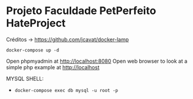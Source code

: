 # Projeto Faculdade PetPerfeito HateProject

Créditos -> https://github.com/jcavat/docker-lamp

```
docker-compose up -d
```

Open phpmyadmin at [http://localhost:8080](http://localhost:8080)
Open web browser to look at a simple php example at [http://localhost](http://localhost)

MYSQL SHELL:

- `docker-compose exec db mysql -u root -p` 



